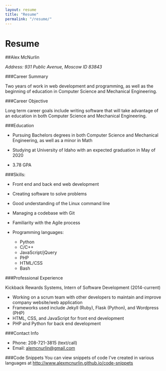 ```yaml
---
layout: resume
title: "Resume"
permalink: "/resume/"
---
```

# Resume

##Alex McNurlin

*Address: 931 Public Avenue, Moscow ID 83843*

###Career Summary
  
  Two years of work in web development and programming, as well as the beginning of education in Computer Science and Mechanical Engineering.

###Career Objective

  Long term career goals include writing software that will take advantage of an education in both Computer Science and Mechanical Engineering. 

###Education

  * Pursuing Bachelors degrees in both Computer Science and Mechanical Engineering, as well as a minor in Math

  * Studying at University of Idaho with an expected graduation in May of 2020

  * 3.78 GPA

###Skills:

* Front end and back end web development

* Creating software to solve problems

* Good understanding of the Linux command line

* Managing a codebase with Git

* Familiarity with the Agile process

* Programming languages:
  
  - Python
  - C/C++
  - JavaScript/jQuery
  - PHP
  - HTML/CSS
  - Bash

###Professional Experience

Kickback Rewards Systems, Intern of Software Development (2014-current)

  * Working on a scrum team with other developers to maintain and improve company website/web application
  * Frameworks used include Jekyll (Ruby), Flask (Python), and Wordpress (PHP)
  * HTML, CSS, and JavaScript for front end development
  * PHP and Python for back end development

###Contact Info

  * Phone: 208-721-3815 (text/call)
  * Email: alemcnurlin@gmail.com

###Code Snippets
  You can view snippets of code I've created in various languages at http://www.alexmcnurlin.github.io/code-snippets
